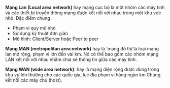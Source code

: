 **Mạng Lan (Local area network)** hay mạng cục bộ là một nhóm các máy tính và các thiết bị truyền thông mạng được kết nối với nhau trong một khu vực nhỏ. Đặc điểm chung :
- Phạm vi quy mô nhỏ
- Sử dụng kỹ thuật đơn giản
- Mô hình: Client/Server hoặc Peer to peer

**Mạng MAN (metropolitan area network)** hay là 'mạng đô thị'là loại mạng lan mở rộng, phạm vi lớn đến vài km. Nó có thể bao gồm các nhóm mạng LAN kết nối với nhau nhằm chia sẻ thông tin giữa các máy tính.

**Mạng WAN (wide area network)**: hay là mạng diện rộng được dùng trong khu vự lớn thường cho các quốc gia, lục địa phạm vi hàng ngàn km.Chúng kết nối các máy chủ (host).
